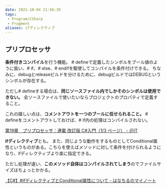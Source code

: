 ```yaml
---
date: 2021-10-04 21:56:39
tags:
 - Program/CSharp
 - Fragment
aliases: ifディレクティブ
---
```


## プリプロセッサ
**条件付きコンパイル**を行う機能。
\# defineで定義したシンボルをブール値のように扱い、\# if、\# else、\# endifを駆使してコンパイルを条件付けできる。
ちなみに、debugとreleaseビルドを分けるために、debugビルドではDEBUGというシンボルが存在する。

ただし\# defineする場合は、**同じソースファイル内でしかそのシンボルは使用できない。** 全ソースファイルで使いたいならプロジェクトのプロパティで定義すること。

これの嬉しい点は、**コメントアウトを一つのブールに任せられること。** \# defineをコメントアウトしておけば、\# if内の処理はコンパイルされない。

[第19章　プリプロセッサ：連載 改訂版 C#入門（1/3 ページ） - ＠IT](https://atmarkit.itmedia.co.jp/ait/articles/0301/08/news002.html)

**ifディレクティブ**とも。
また、同じような動作をするものとしてConditional属性というものがある。こちらを使えばメソッドに対して条件を付けられるようになり、ifディレクティブより楽に指定できる。

ただし処理が違い、**このメソッド自体はコンパイルされてしまう**のでファイルサイズはちょっとかかる。

[【C#】#ifディレクティブとConditional属性について - はなちるのマイノート](https://www.hanachiru-blog.com/entry/2020/06/07/120000)